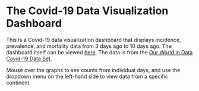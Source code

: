 # The Covid-19 Data Visualization Dashboard

This is a Covid-19 data visualization dashboard that displays incidence, prevalence, and mortality data from 3 days ago to 10 days ago. The dashboard itself can be viewed [here](https://aaz25.github.io/csds234project/). The data is from the [Our World in Data Covid-19 Data Set](https://github.com/owid/covid-19-data/tree/master/public/data).

Mouse over the graphs to see counts from individual days, and use the dropdown menu on the left-hand side to view data from a specific continent.
